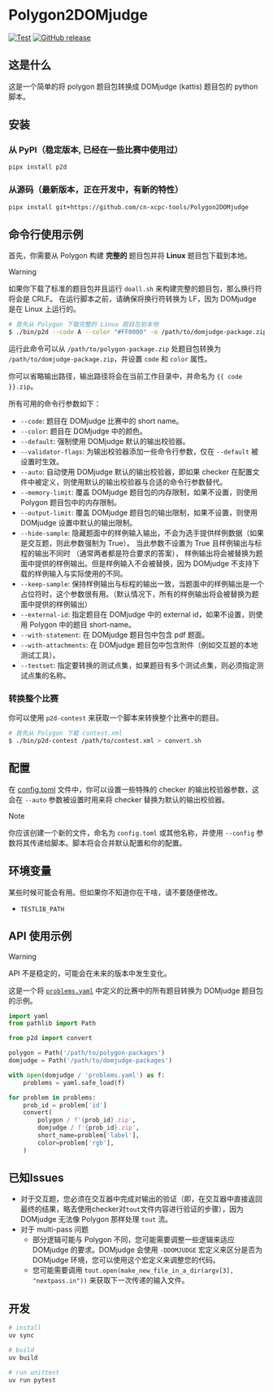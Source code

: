 # Polygon2DOMjudge

[![Test][gh-test-badge]][gh-test]
[![GitHub release][gh-release-badge]][gh-release]

## 这是什么

这是一个简单的将 polygon 题目包转换成 DOMjudge (kattis) 题目包的 python 脚本。

## 安装

### 从 PyPI（稳定版本, 已经在一些比赛中使用过）

```bash
pipx install p2d
```

### 从源码（最新版本，正在开发中，有新的特性）

```bash
pipx install git+https://github.com/cn-xcpc-tools/Polygon2DOMjudge
```

## 命令行使用示例

首先，你需要从 Polygon 构建 **完整的** 题目包并将 **Linux** 题目包下载到本地。

> [!WARNING]
> 如果你下载了标准的题目包并且运行 `doall.sh` 来构建完整的题目包，那么换行符将会是 CRLF。
> 在运行脚本之前，请确保将换行符转换为 LF，因为 DOMjudge 是在 Linux 上运行的。

```bash
# 首先从 Polygon 下载完整的 Linux 题目包到本地
$ ./bin/p2d --code A --color "#FF0000" -o /path/to/domjudge-package.zip /path/to/polygon-package.zip
```

运行此命令可以从 `/path/to/polygon-package.zip` 处题目包转换为 `/path/to/domjudge-package.zip`，并设置  `code` 和 `color` 属性。

你可以省略输出路径，输出路径将会在当前工作目录中，并命名为 `{{ code }}.zip`。

所有可用的命令行参数如下：

- `--code`: 题目在 DOMjudge 比赛中的 short name。
- `--color`: 题目在 DOMjudge 中的颜色。
- `--default`: 强制使用 DOMjudge 默认的输出校验器。
- `--validator-flags`: 为输出校验器添加一些命令行参数，仅在 `--default` 被设置时生效。
- `--auto`: 自动使用 DOMjudge 默认的输出校验器，即如果 checker 在配置文件中被定义，则使用默认的输出校验器与合适的命令行参数替代。
- `--memory-limit`: 覆盖 DOMjudge 题目包的内存限制，如果不设置，则使用 Polygon 题目包中的内存限制。
- `--output-limit`: 覆盖 DOMjudge 题目包的输出限制，如果不设置，则使用 DOMjudge 设置中默认的输出限制。
- `--hide-sample`: 隐藏题面中的样例输入输出，不会为选手提供样例数据（如果是交互题，则此参数强制为 True）。
    当此参数不设置为 True 且样例输出与标程的输出不同时 （通常两者都是符合要求的答案），
    样例输出将会被替换为题面中提供的样例输出。但是样例输入不会被替换，因为 DOMjudge 不支持下载的样例输入与实际使用的不同。
- `--keep-sample`: 保持样例输出与标程的输出一致，当题面中的样例输出是一个占位符时，这个参数很有用。（默认情况下，所有的样例输出将会被替换为题面中提供的样例输出）
- `--external-id`: 指定题目在 DOMjudge 中的 external id，如果不设置，则使用 Polygon 中的题目 short-name。
- `--with-statement`: 在 DOMjudge 题目包中包含 pdf 题面。
- `--with-attachments`: 在 DOMjudge 题目包中包含附件（例如交互题的本地测试工具）。
- `--testset`: 指定要转换的测试点集，如果题目有多个测试点集，则必须指定测试点集的名称。

### 转换整个比赛

你可以使用 `p2d-contest` 来获取一个脚本来转换整个比赛中的题目。

```bash
# 首先从 Polygon 下载 contest.xml
$ ./bin/p2d-contest /path/to/contest.xml > convert.sh
```

## 配置

在 [config.toml](./config.example.toml) 文件中，你可以设置一些特殊的 checker 的输出校验器参数，这会在 `--auto` 参数被设置时用来将 checker 替换为默认的输出校验器。

> [!NOTE]
> 你应该创建一个新的文件，命名为 `config.toml` 或其他名称，并使用 `--config` 参数将其传递给脚本。脚本将会合并默认配置和你的配置。

## 环境变量

某些时候可能会有用。但如果你不知道你在干啥，请不要随便修改。

- `TESTLIB_PATH`

## API 使用示例

> [!WARNING]
> API 不是稳定的，可能会在未来的版本中发生变化。

这是一个将 [`problems.yaml`](https://ccs-specs.icpc.io/draft/contest_package#problemsyaml) 中定义的比赛中的所有题目转换为 DOMjudge 题目包的示例。

```python
import yaml
from pathlib import Path

from p2d import convert

polygon = Path('/path/to/polygon-packages')
domjudge = Path('/path/to/domjudge-packages')

with open(domjudge / 'problems.yaml') as f:
    problems = yaml.safe_load(f)

for problem in problems:
    prob_id = problem['id']
    convert(
        polygon / f'{prob_id}.zip',
        domjudge / f'{prob_id}.zip',
        short_name=problem['label'],
        color=problem['rgb'],
    )
```

## 已知Issues

- 对于交互题，您必须在交互器中完成对输出的验证（即，在交互器中直接返回最终的结果，略去使用checker对`tout`文件内容进行验证的步骤），因为 DOMjudge 无法像 Polygon 那样处理 `tout` 流。
- 对于 multi-pass 问题
  - 部分逻辑可能与 Polygon 不同，您可能需要调整一些逻辑来适应 DOMjudge 的要求。DOMjudge 会使用 `-DDOMJUDGE` 宏定义来区分是否为 DOMjudge 环境，您可以使用这个宏定义来调整您的代码。
  - 您可能需要调用 `tout.open(make_new_file_in_a_dir(argv[3], "nextpass.in"))` 来获取下一次传递的输入文件。

## 开发

```bash
# install
uv sync

# build
uv build

# run unittest
uv run pytest
```

[gh-test-badge]: https://github.com/cn-xcpc-tools/Polygon2DOMjudge/actions/workflows/test.yml/badge.svg
[gh-test]: https://github.com/cn-xcpc-tools/Polygon2DOMjudge/actions/workflows/test.yml
[gh-release-badge]: https://img.shields.io/github/release/cn-xcpc-tools/Polygon2DOMjudge.svg
[gh-release]: https://GitHub.com/cn-xcpc-tools/Polygon2DOMjudge/releases/
